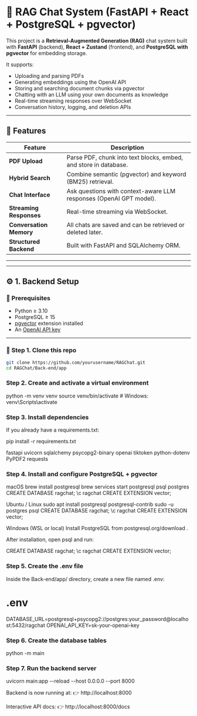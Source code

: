 # 🧠 RAG Chat System (FastAPI + React + PostgreSQL + pgvector)

This project is a **Retrieval-Augmented Generation (RAG)** chat system built with **FastAPI** (backend), **React + Zustand** (frontend), and **PostgreSQL with pgvector** for embedding storage.

It supports:
- Uploading and parsing PDFs  
- Generating embeddings using the OpenAI API  
- Storing and searching document chunks via pgvector  
- Chatting with an LLM using your own documents as knowledge  
- Real-time streaming responses over WebSocket  
- Conversation history, logging, and deletion APIs  

---

## 🚀 Features

| Feature | Description |
|----------|-------------|
| **PDF Upload** | Parse PDF, chunk into text blocks, embed, and store in database. |
| **Hybrid Search** | Combine semantic (pgvector) and keyword (BM25) retrieval. |
| **Chat Interface** | Ask questions with context-aware LLM responses (OpenAI GPT model). |
| **Streaming Responses** | Real-time streaming via WebSocket. |
| **Conversation Memory** | All chats are saved and can be retrieved or deleted later. |
| **Structured Backend** | Built with FastAPI and SQLAlchemy ORM. |

---


---

## ⚙️ 1. Backend Setup

### 🐍 Prerequisites

- Python ≥ 3.10  
- PostgreSQL ≥ 15  
- [pgvector](https://github.com/pgvector/pgvector) extension installed  
- An [OpenAI API key](https://platform.openai.com/account/api-keys)

---

### 🔑 Step 1. Clone this repo

```bash
git clone https://github.com/yourusername/RAGChat.git
cd RAGChat/Back-end/app
```
### Step 2. Create and activate a virtual environment
python -m venv venv
source venv/bin/activate      # Windows: venv\Scripts\activate

### Step 3. Install dependencies
If you already have a requirements.txt:

pip install -r requirements.txt

fastapi
uvicorn
sqlalchemy
psycopg2-binary
openai
tiktoken
python-dotenv
PyPDF2
requests

### Step 4. Install and configure PostgreSQL + pgvector
macOS
brew install postgresql
brew services start postgresql
psql postgres
CREATE DATABASE ragchat;
\c ragchat
CREATE EXTENSION vector;

Ubuntu / Linux
sudo apt install postgresql postgresql-contrib
sudo -u postgres psql
CREATE DATABASE ragchat;
\c ragchat
CREATE EXTENSION vector;

Windows (WSL or local)
Install PostgreSQL from postgresql.org/download
.

After installation, open psql and run:

CREATE DATABASE ragchat;
\c ragchat
CREATE EXTENSION vector;

### Step 5. Create the .env file
Inside the Back-end/app/ directory, create a new file named .env:

# .env
DATABASE_URL=postgresql+psycopg2://postgres:your_password@localhost:5432/ragchat
OPENAI_API_KEY=sk-your-openai-key

### Step 6. Create the database tables
python -m main

### Step 7. Run the backend server
uvicorn main:app --reload --host 0.0.0.0 --port 8000

Backend is now running at:
👉 http://localhost:8000

Interactive API docs:
👉 http://localhost:8000/docs


